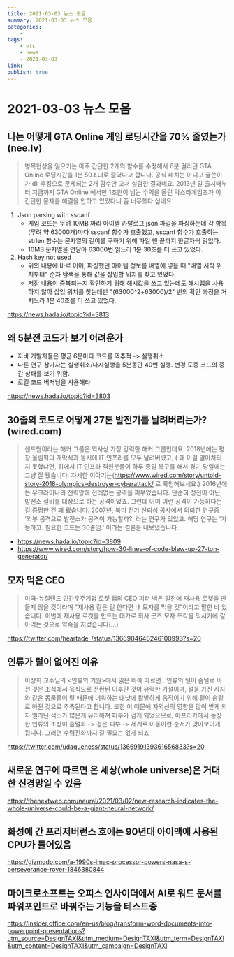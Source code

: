 ```yaml
---
title: 2021-03-03 뉴스 모음
summary: 2021-03-03 뉴스 모음
categories:
    - 
tags:
    - etc
    - news
    - 2021-03-03
link: 
publish: true
---
```


# 2021-03-03 뉴스 모음

## 나는 어떻게 GTA Online 게임 로딩시간을 70% 줄였는가 (nee.lv)

> 병목현상을 일으키는 아주 간단한 2개의 함수를 수정해서 6분 걸리던 GTA Online 로딩시간을 1분 50초대로 줄였다고 합니다.
> 공식 패치는 아니고 글쓴이가 dll 후킹으로 문제되는 2개 함수만 고쳐 실험한 결과네요. 2013년 말 출시때부터 지금까지 GTA Online 에서만 1조원이 넘는 수익을 올린 락스타게임즈가 이 간단한 문제를 해결을 안하고 있었다니 좀 너무했다 싶네요.

1. Json parsing with sscanf
   - 게임 코드는 무려 10MB 짜리 아이템 카탈로그 json 파일을 파싱하는데 각 항목(무려 약 63000개)마다 sscanf 함수가 호출했고, sscanf 함수가 호출하는 strlen 함수는 문자열의 길이를 구하기 위해 파일 맨 끝까지 한글자씩 읽었다.
   - 10MB 문자열을 연달아 63000번 읽느라 1분 30초를 더 쓰고 있었다.
2. Hash key not used
   - 위의 내용에 바로 이어, 파싱했던 아이템 정보를 배열에 넣을 때 "배열 시작 위치부터" 순차 탐색을 통해 값을 삽입할 위치를 찾고 있었다.
   - 저장 내용이 중복되는지 확인하기 위해 해시값을 쓰고 있는데도 해시맵을 사용하지 않아 삽입 위치를 찾는데만 "(63000^2+63000)/2" 번의 확인 과정을 거치느라 1분 40초를 더 쓰고 있었다.

<https://news.hada.io/topic?id=3813>

## 왜 5분전 코드가 보기 어려운가

- 자바 개발자들은 평균 6분마다 코드를 역추적 -> 실행취소
- 다른 연구 참가자는 실행취소/다시실행을 5분동안 40번 실행. 변경 도중 코드의 중간 상태를 보기 위함.
- 로컬 코드 버저닝을 사용해라

<https://news.hada.io/topic?id=3803>

## 30줄의 코드로 어떻게 27톤 발전기를 날려버리는가? (wired.com)

> 샌드웜이라는 해커 그룹은 역사상 가장 강력한 해커 그룹인데요. 2018년에는 평창 올림픽의 개막식과 동시에 IT 인프라를 모두 날려버렸고, ( 왜 이걸 알아차리지 못했냐면, 뒤에서 IT 인프라 직원분들이 하루 종일 복구를 해서 경기 당일에는 그냥 잘 됐습니다. 자세한 이야기는(https://www.wired.com/story/untold-story-2018-olympics-destroyer-cyberattack/ 로 확인해보세요.) 2016년에는 우크라이나의 전력망에 전례없는 공격을 퍼부었습니다. 단순히 정전이 아닌, 발전소 설비를 대상으로 하는 공격이었죠.
> 그런데 이미 이런 공격이 가능하다는 걸 증명한 건 꽤 됐습니다. 2007년, 북미 전기 신뢰성 공사에서 의뢰한 연구중 '외부 공격으로 발전소가 공격이 가능할까?' 라는 연구가 있었고. 해당 연구는 '가능하고. 필요한 코드는 30줄임.' 이라는 결론을 내보냈습니다.

- <https://news.hada.io/topic?id=3809>
- <https://www.wired.com/story/how-30-lines-of-code-blew-up-27-ton-generator/>

## 모자 먹은 CEO

> 미국-뉴질랜드 민간우주기업 로켓 랩의 CEO 피터 벡은 일전에 재사용 로켓을 만들지 않을 것이라며 "재사용 같은 걸 한다면 내 모자를 먹을 것"이라고 말한 바 있습니다.
> 이번에 재사용 로켓을 만드는 대가로 회사 굿즈 모자 조각을 믹서기에 갈아먹는 것으로 약속을 지켰습니다(...)

<https://twitter.com/heartade_/status/1366904646246100993?s=20>

## 인류가 털이 없어진 이유

> 이상희 교수님의 <인류의 기원>에서 읽은 바에 따르면.. 인류의 털이 솜털로 바뀐 것은 초식에서 육식으로 전환된 이후란 것이 유력한 가설이며, 털을 가진 사자와 같은 동물들이 털 때문에 더워하는 대낮에 활발하게 움직이기 위해 털이 솜털로 바뀐 것으로 추측된다고 합니다.
> 또한 이 때문에 자외선의 영향을 많이 받게 되자 멜라닌 색소가 많은게 유리해져 피부가 검게 되었으므로, 아프리카에서 등장한 인류의 조상이 솜털화 -> 검은 피부 -> 세계로 이동이란 순서가 맞아보이게 됩니다. 그러면 수렴진화까지 갈 필요는 없게 되죠

<https://twitter.com/udaqueness/status/1366919139361656833?s=20>

## 새로운 연구에 따르면 온 세상(whole universe)은 거대한 신경망일 수 있음

<https://thenextweb.com/neural/2021/03/02/new-research-indicates-the-whole-universe-could-be-a-giant-neural-network/>

## 화성에 간 프리저버런스 호에는 90년대 아이맥에 사용된 CPU가 들어있음

<https://gizmodo.com/a-1990s-imac-processor-powers-nasa-s-perseverance-rover-1846380844>

## 마이크로소프트는 오피스 인사이더에서 AI로 워드 문서를 파워포인트로 바꿔주는 기능을 테스트중

<https://insider.office.com/en-us/blog/transform-word-documents-into-powerpoint-presentations?utm_source=DesignTAXI&utm_medium=DesignTAXI&utm_term=DesignTAXI&utm_content=DesignTAXI&utm_campaign=DesignTAXI>
